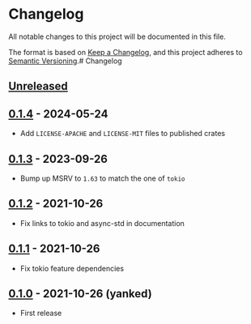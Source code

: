 # Changelog

All notable changes to this project will be documented in this file.

The format is based on [Keep a Changelog](https://keepachangelog.com/en/1.1.0/),
and this project adheres to [Semantic Versioning](https://semver.org/spec/v2.0.0.html).# Changelog

<!-- next-header -->

## [Unreleased]

## [0.1.4] - 2024-05-24

- Add `LICENSE-APACHE` and `LICENSE-MIT` files to published crates

## [0.1.3] - 2023-09-26

- Bump up MSRV to `1.63` to match the one of `tokio`

## [0.1.2] - 2021-10-26

- Fix links to tokio and async-std in documentation

## [0.1.1] - 2021-10-26

- Fix tokio feature dependencies

## [0.1.0] - 2021-10-26 (yanked)

- First release

<!-- next-url -->
[Unreleased]: https://github.com/deadpool-rs/deadpool/compare/deadpool-runtime-v0.1.4...HEAD
[0.1.4]: https://github.com/deadpool-rs/deadpool/compare/deadpool-runtime-v0.1.3...deadpool-runtime-v0.1.4
[0.1.3]: https://github.com/deadpool-rs/deadpool/compare/deadpool-runtime-v0.1.2...deadpool-runtime-v0.1.3
[0.1.2]: https://github.com/deadpool-rs/deadpool/compare/deadpool-runtime-v0.1.1...deadpool-runtime-v0.1.2
[0.1.1]: https://github.com/deadpool-rs/deadpool/compare/deadpool-runtime-v0.1.0...deadpool-runtime-v0.1.1
[0.1.0]: https://github.com/deadpool-rs/deadpool/releases/tag/deadpool-runtime-v0.1.0

